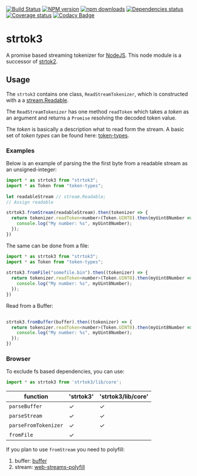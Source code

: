 [![Build Status](https://travis-ci.org/Borewit/strtok3.svg?branch=master)](https://travis-ci.org/Borewit/strtok3)
[![NPM version](https://badge.fury.io/js/strtok3.svg)](https://npmjs.org/package/strtok3)
[![npm downloads](http://img.shields.io/npm/dm/strtok3.svg)](https://npmjs.org/package/strtok3)
[![Dependencies status](https://david-dm.org/Borewit/strtok3/status.svg)](https://david-dm.org/Borewit/strtok3)
[![Coverage status](https://coveralls.io/repos/github/Borewit/strtok3/badge.svg?branch=master)](https://coveralls.io/github/Borewit/strtok3?branch=master)
[![Codacy Badge](https://api.codacy.com/project/badge/Grade/59dd6795e61949fb97066ca52e6097ef)](https://www.codacy.com/app/Borewit/strtok3?utm_source=github.com&amp;utm_medium=referral&amp;utm_content=Borewit/strtok3&amp;utm_campaign=Badge_Grade)

# strtok3

A promise based streaming tokenizer for [NodeJS](http://nodejs.org).
This node module is a successor of [strtok2](https://github.com/Borewit/strtok2).

## Usage

The `strtok3` contains one class, `ReadStreamTokenizer`, which is constructed with a 
a [stream.Readable](https://nodejs.org/api/stream.html#stream_class_stream_readable).

The `ReadStreamTokenizer` has one method `readToken` which takes a *token* as an argument 
and returns a `Promise` resolving the decoded token value.

The *token* is basically a description what to read form the stream. 
A basic set of *token types* can be found here: [token-types](https://github.com/Borewit/token-types).

### Examples

Below is an example of parsing the the first byte from a readable stream as an unsigned-integer:

```JavaScript
import * as strtok3 from "strtok3";
import * as Token from "token-types";
    
let readableStream // stream.Readable;
// Assign readable

strtok3.fromStream(readableStream).then(tokenizer => {
  return tokenizer.readToken<number>(Token.UINT8).then(myUint8Number => {
    console.log("My number: %s", myUint8Number);
  });
})
```

The same can be done from a file:

```JavaScript
import * as strtok3 from "strtok3";
import * as Token from "token-types";
    
strtok3.fromFile("somefile.bin").then((tokenizer) => {
  return tokenizer.readToken<number>(Token.UINT8).then(myUint8Number => {
    console.log("My number: %s", myUint8Number);
  });
})
```

Read from a Buffer:
```JavaScript
    
strtok3.fromBuffer(buffer).then((tokenizer) => {
  return tokenizer.readToken<number>(Token.UINT8).then(myUint8Number => {
    console.log("My number: %s", myUint8Number);
  });
})
```

### Browser
To exclude fs based dependencies, you can use:
```JavaScript
import * as strtok3 from 'strtok3/lib/core';
```

| function              | 'strtok3'           | 'strtok3/lib/core'  |
| ----------------------| --------------------|---------------------|
| `parseBuffer`         | ✓                   | ✓                   |
| `parseStream`         | ✓                   | ✓                   |
| `parseFromTokenizer`  | ✓                   | ✓                   |
| `fromFile`            | ✓                   |                     |

If you plan to use `fromStream` you need to polyfill: 
1. buffer: [buffer](https://www.npmjs.com/package/buffer)
2. stream: [web-streams-polyfill](https://www.npmjs.com/package/web-streams-polyfill)
